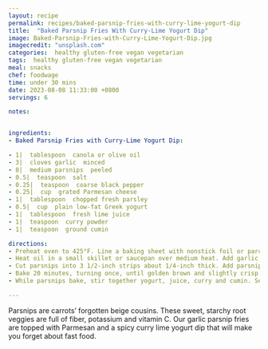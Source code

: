 ```yaml
---
layout: recipe
permalink: recipes/baked-parsnip-fries-with-curry-lime-yogurt-dip
title:  "Baked Parsnip Fries With Curry-Lime Yogurt Dip"
image: Baked-Parsnip-Fries-with-Curry-Lime-Yogurt-Dip.jpg
imagecredit: "unsplash.com"
categories:  healthy gluten-free vegan vegetarian
tags:  healthy gluten-free vegan vegetarian
meal: snacks
chef: foodwage
time: under 30 mins
date: 2023-08-08 11:33:00 +0800
servings: 6

notes:


ingredients:
- Baked Parsnip Fries with Curry-Lime Yogurt Dip:

- 1|  tablespoon  canola or olive oil
- 3|  cloves garlic  minced
- 8|  medium parsnips  peeled
- 0.5|  teaspoon  salt
- 0.25|  teaspoon  coarse black pepper
- 0.25|  cup  grated Parmesan cheese
- 1|  tablespoon  chopped fresh parsley
- 0.5|  cup  plain low-fat Greek yogurt
- 1|  tablespoon  fresh lime juice
- 1|  teaspoon  curry powder
- 1|  teaspoon  ground cumin

directions:
- Preheat oven to 425°F. Line a baking sheet with nonstick foil or parchment; set aside.
- Heat oil in a small skillet or saucepan over medium heat. Add garlic, and cook 2–3 minutes. Strain garlic and set aside. Pour oil into a medium bowl.
- Cut parsnips into 3 1/2-inch strips about 1/4-inch thick. Add parsnips, salt, and pepper to bowl, tossing to coat. Spread out in a single layer on prepared baking sheet.
- Bake 20 minutes, turning once, until golden brown and slightly crisp on the outside and tender on the inside. Remove from baking sheet, and immediately toss with Parmesan cheese, parsley and reserved garlic.
- While parsnips bake, stir together yogurt, juice, curry and cumin. Serve immediately, with the parsnips.

---
```


Parsnips are carrots’ forgotten beige cousins. These sweet, starchy root veggies are full of fiber, potassium and vitamin C. Our garlic parsnip fries are topped with Parmesan and a spicy curry lime yogurt dip that will make you forget about fast food.